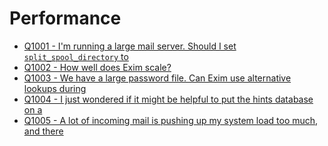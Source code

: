 Performance
====

- [Q1001 - I'm running a large mail server. Should I set `split_spool_directory` to](Q1001)
- [Q1002 - How well does Exim scale?](Q1002)
- [Q1003 - We have a large password file. Can Exim use alternative lookups during](Q1003)
- [Q1004 - I just wondered if it might be helpful to put the hints database on a](Q1004)
- [Q1005 - A lot of incoming mail is pushing up my system load too much, and there](Q1005)
